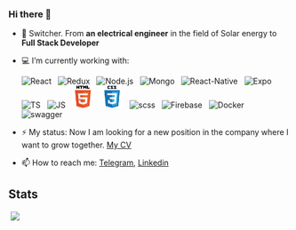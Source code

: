 ### Hi there 👋

- :rocket: Switcher. From **an electrical engineer** in the field of Solar energy to **Full Stack Developer** 
- :computer: I’m currently working with: 

   <img src="https://upload.wikimedia.org/wikipedia/commons/thumb/a/a7/React-icon.svg/640px-React-icon.svg.png" alt="React" width="40"/> &nbsp; <img src="https://seeklogo.com/images/R/redux-logo-9CA6836C12-seeklogo.com.png" alt="Redux" width="40"/> &nbsp; <img src="https://cdn.iconscout.com/icon/free/png-256/node-js-1174925.png" alt="Node.js" width="40"/> &nbsp; <img src="https://cdn.iconscout.com/icon/free/png-256/mongodb-5-1175140.png" alt="Mongo" width="40"/> &nbsp;
   <img src="https://assets-global.website-files.com/5d9bc5d562ffc2869b470941/5e1f9804b36ff7196d4b72a0_logo-react-native-tech.png" alt="React-Native" width="40"/> &nbsp; <img src="https://www.svgrepo.com/show/353723/expo-icon.svg" alt="Expo" width="40"/> &nbsp; <img src="https://cdn-icons-png.flaticon.com/512/5968/5968381.png" alt="TS" width="40"/> &nbsp; <img src="https://cdn-icons-png.flaticon.com/512/5968/5968292.png" alt="JS" width="40"/> &nbsp; <img src="https://raw.githubusercontent.com/github/explore/80688e429a7d4ef2fca1e82350fe8e3517d3494d/topics/html/html.png" alt="html" width="40"/> &nbsp; <img src="https://raw.githubusercontent.com/github/explore/80688e429a7d4ef2fca1e82350fe8e3517d3494d/topics/css/css.png" alt="css" width="40"/>
   &nbsp; <img src="https://upload.wikimedia.org/wikipedia/commons/thumb/9/96/Sass_Logo_Color.svg/1280px-Sass_Logo_Color.svg.png" alt="scss" width="40"/> &nbsp; 
   <img src="https://cdn4.iconfinder.com/data/icons/google-i-o-2016/512/google_firebase-2-512.png" alt="Firebase" width="40"/> &nbsp;
   <img src="https://www.docker.com/wp-content/uploads/2022/03/vertical-logo-monochromatic.png" alt="Docker" width="45"/> 
    &nbsp; <img src="https://static-00.iconduck.com/assets.00/swagger-icon-512x512-halz44im.png" alt="swagger" width="40"/> 

- ⚡ My status: Now I am looking for a new position in the company where I want to grow together. [My CV](https://drive.google.com/file/d/1CrxmsVLI8_qOvNwRUrxIYoxntPTKcvKs/view?usp=sharing)
- 📫 How to reach me: [Telegram](https://t.me/jekiekolya), [Linkedin](https://www.linkedin.com/in/mykola-berezhniuk/)

## Stats


<img src="https://komarev.com/ghpvc/?username=jekiekolya&style=flat-square&color=blue" alt=""/>
<a href=""> <img align="center" src="https://github-readme-stats-sigma-five.vercel.app/api/top-langs/?username=jekiekolya&layout=compact"/> </a>



<!--
**jekiekolya/jekiekolya** is a ✨ _special_ ✨ repository because its `README.md` (this file) appears on your GitHub profile.

Here are some ideas to get you started:

- 🔭 I’m currently working with: JS, React ...
- 🌱 I’m currently learning ...
- 👯 I’m looking to collaborate on ...
- 🤔 I’m looking for help with ...
- 💬 Ask me about ...
- 📫 How to reach me: ...
- 😄 Pronouns: ...
- ⚡ Fun fact: ...

<a href=""> <img align="center" src="https://github-readme-stats-sigma-five.vercel.app/api/top-langs/?username=YulietM&theme=react&line_height=40&hide=css"/> </a>

![Anurag's GitHub stats](https://github-readme-stats.vercel.app/api?username=jekiekolya)
![Top Langs](https://github-readme-stats.vercel.app/api/top-langs/?username=jekiekolya&layout=compact)
-->
